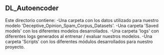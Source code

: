 ## DL_Autoencoder

Este directorio contiene:
-Una carpeta con los datos utilizado para nuestro modelo 'Deceptive_Opinion_Spam_Corpus_Datasets'.
-Una carpeta 'Saved models' con los diferentes modelos desarrollados.
-Una carpeta 'logs' con diferentes logs generados al entrenar / evaluar nuestros modelos.
-Una carpeta 'Scripts' con los diferentes módulos desarrollados para nuestro proyecto.
